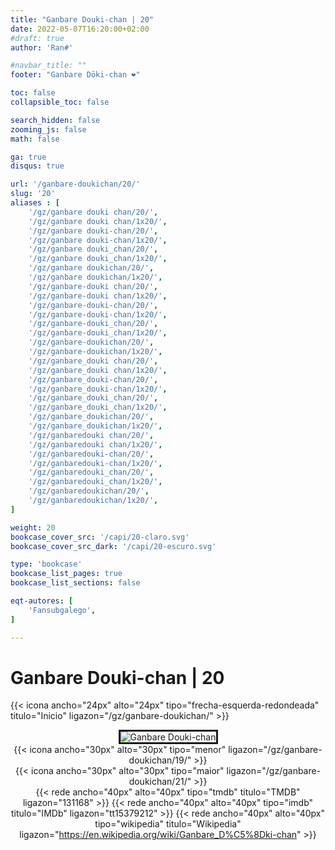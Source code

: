 ```yaml
---
title: "Ganbare Douki-chan | 20"
date: 2022-05-07T16:20:00+02:00
#draft: true
author: 'Ran#'

#navbar_title: ""
footer: "Ganbare Dōki-chan ❤️"

toc: false
collapsible_toc: false

search_hidden: false
zooming_js: false
math: false

ga: true
disqus: true

url: '/ganbare-doukichan/20/'
slug: '20'
aliases : [
    '/gz/ganbare douki chan/20/',
    '/gz/ganbare douki chan/1x20/',
    '/gz/ganbare douki-chan/20/',
    '/gz/ganbare douki-chan/1x20/',
    '/gz/ganbare douki_chan/20/',
    '/gz/ganbare douki_chan/1x20/',
    '/gz/ganbare doukichan/20/',
    '/gz/ganbare doukichan/1x20/',
    '/gz/ganbare-douki chan/20/',
    '/gz/ganbare-douki chan/1x20/',
    '/gz/ganbare-douki-chan/20/',
    '/gz/ganbare-douki-chan/1x20/',
    '/gz/ganbare-douki_chan/20/',
    '/gz/ganbare-douki_chan/1x20/',
    '/gz/ganbare-doukichan/20/',
    '/gz/ganbare-doukichan/1x20/',
    '/gz/ganbare_douki chan/20/',
    '/gz/ganbare_douki chan/1x20/',
    '/gz/ganbare_douki-chan/20/',
    '/gz/ganbare_douki-chan/1x20/',
    '/gz/ganbare_douki_chan/20/',
    '/gz/ganbare_douki_chan/1x20/',
    '/gz/ganbare_doukichan/20/',
    '/gz/ganbare_doukichan/1x20/',
    '/gz/ganbaredouki chan/20/',
    '/gz/ganbaredouki chan/1x20/',
    '/gz/ganbaredouki-chan/20/',
    '/gz/ganbaredouki-chan/1x20/',
    '/gz/ganbaredouki_chan/20/',
    '/gz/ganbaredouki_chan/1x20/',
    '/gz/ganbaredoukichan/20/',
    '/gz/ganbaredoukichan/1x20/',
]

weight: 20
bookcase_cover_src: '/capi/20-claro.svg'
bookcase_cover_src_dark: '/capi/20-escuro.svg'

type: 'bookcase'
bookcase_list_pages: true
bookcase_list_sections: false

eqt-autores: [
    'Fansubgalego',
]

---
```


# Ganbare Douki-chan | 20

{{< icona ancho="24px" alto="24px" tipo="frecha-esquerda-redondeada" titulo="Inicio" ligazon="/gz/ganbare-doukichan/" >}}

<div style="text-align: center">
<img style="border: 3px solid currentColor" title="Ganbare Douki-chan" alt="Ganbare Douki-chan" src="https://www.themoviedb.org/t/p/original/rZ4eITQg06HYJ4Ob5scSeYu8cVM.jpg">

<br>

<div style="float: left">
{{< icona ancho="30px" alto="30px" tipo="menor" ligazon="/gz/ganbare-doukichan/19/" >}}
</div>
<div style="float: right">
{{< icona ancho="30px" alto="30px" tipo="maior" ligazon="/gz/ganbare-doukichan/21/" >}}
</div>

{{< rede ancho="40px" alto="40px" tipo="tmdb" titulo="TMDB" ligazon="131168" >}}
{{< rede ancho="40px" alto="40px" tipo="imdb" titulo="IMDb" ligazon="tt15379212" >}}
{{< rede ancho="40px" alto="40px" tipo="wikipedia" titulo="Wikipedia" ligazon="https://en.wikipedia.org/wiki/Ganbare_D%C5%8Dki-chan" >}}
</div>
<br>

<!--
{{< sub ancho="50" alto="50" titulo="" ligazon="/sub/ganbare_doukichan/ganbare_doukichan-20.gz.ass" autor="Fansubgalego" >}}
->
